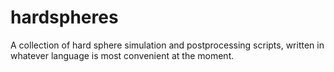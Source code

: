 # hardspheres
A collection of hard sphere simulation and postprocessing scripts, written in whatever language is most convenient at the moment.
